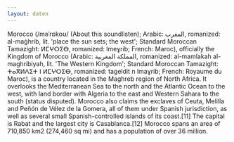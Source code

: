 ```yaml
---
layout: daten
---
```

Morocco (/məˈrɒkoʊ/ (About this soundlisten); Arabic: المغرب‎, romanized: al-maġhrib, lit. 'place the sun sets; the west'; Standard Moroccan Tamazight: ⵍⵎⵖⵔⵉⴱ, romanized: lmeɣrib; French: Maroc), officially the Kingdom of Morocco (Arabic: المملكة المغربية‎, romanized: al-mamlakah al-maghribiyah, lit. 'The Western Kingdom'; Standard Moroccan Tamazight: ⵜⴰⴳⵍⴷⵉⵜ ⵏ ⵍⵎⵖⵔⵉⴱ, romanized: tageldit n lmaɣrib; French: Royaume du Maroc), is a country located in the Maghreb region of North Africa. It overlooks the Mediterranean Sea to the north and the Atlantic Ocean to the west, with land border with Algeria to the east and Western Sahara to the south (status disputed). Morocco also claims the exclaves of Ceuta, Melilla and Peñón de Vélez de la Gomera, all of them under Spanish jurisdiction, as well as several small Spanish-controlled islands of its coast.[11] The capital is Rabat and the largest city is Casablanca.[12] Morocco spans an area of 710,850 km2 (274,460 sq mi) and has a population of over 36 million.

